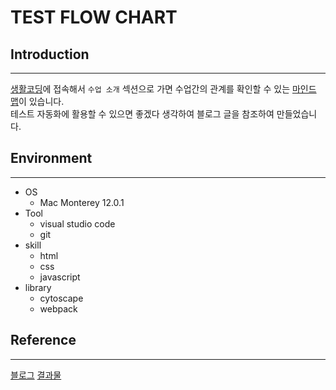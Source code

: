 # TEST FLOW CHART

## Introduction
---

[생활코딩](https://opentutorials.org/course/1)에 접속해서 `수업 소개` 섹션으로 가면 수업간의 관계를 확인할 수 있는 [마인드 맵](https://seomal.org/)이 있습니다.  
테스트 자동화에 활용할 수 있으면 좋겠다 생각하여 블로그 글을 참조하여 만들었습니다.

## Environment
---

- OS
    - Mac Monterey 12.0.1
- Tool
    - visual studio code
    - git
- skill
    - html
    - css
    - javascript
- library
    - cytoscape
    - webpack

## Reference 
---

[블로그](https://velog.io/@takeknowledge/%EC%83%9D%ED%99%9C%EC%BD%94%EB%94%A9-%EB%A7%88%EC%9D%B8%EB%93%9C%EB%A7%B5-cytoscape-%ED%99%9C%EC%9A%A9-%ED%94%84%EB%A1%9C%EC%A0%9D%ED%8A%B8-56k4in7315)
[결과물](https://nomelancholy.github.io/project-skill-map/)
